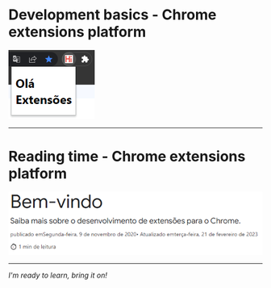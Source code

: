 # Development basics - Chrome extensions platform

![Tela de Lançamento](/chromeExtensionOlaMundo/readme/extension.png)

---

# Reading time - Chrome extensions platform

![Tela de Lançamento](/chromeExtensionTempoLeitura/readme/extension.png)

---

_I'm ready to learn, bring it on!_